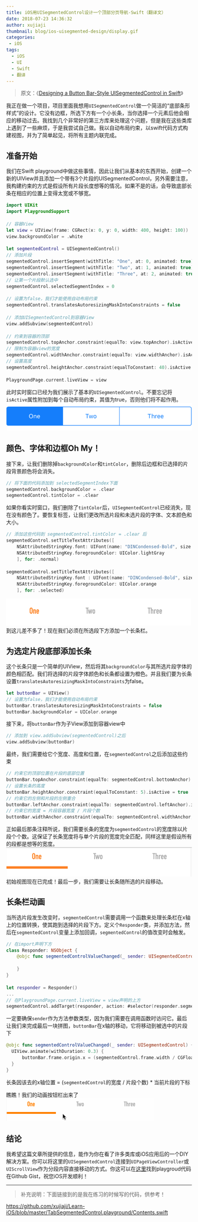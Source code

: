 ```yaml
---
title: iOS用UISegmentedControl设计一个顶部分页导航-Swift（翻译文）
date: 2018-07-23 14:36:32
author: xujiaji
thumbnail: blog/ios-uisegmented-design/display.gif
categories:
 - iOS
tags:
  - iOS
  - UI
  - Swift
  - 翻译
---
```


> 原文：《[Designing a Button Bar-Style UISegmentedControl in Swift](https://www.codementor.io/kevinfarst/designing-a-button-bar-style-uisegmentedcontrol-in-swift-cg6cf0dok)》

<!-- more -->

我正在做一个项目，项目里面我想用`UISegmentedControl`做一个简洁的“底部条形样式”的设计。它没有边框，所选下方有一个小长条，当你选择一个元素后他会相应的移动过去。我找到几个非常好的第三方库来处理这个问题，但是我在这些类库上遇到了一些麻烦，于是我尝试自己做。我以自动布局约束，以swift代码方式构建视图，并为了简单起见，将所有主题内联完成。

## 准备开始
我们在Swift playground中做这些事情，因此让我们从基本的东西开始，创建一个新的UIView并且添加一个带有3个片段的UISegmentedControl，另外需要注意，我构建约束的方式是假设所有片段长度想等的情况。如果不是的话，会导致底部长条在相应的位置上变得太宽或不够宽。

``` swift
import UIKit
import PlaygroundSupport

// 容器View
let view = UIView(frame: CGRect(x: 0, y: 0, width: 400, height: 100))
view.backgroundColor = .white

let segmentedControl = UISegmentedControl()
// 添加片段
segmentedControl.insertSegment(withTitle: "One", at: 0, animated: true)
segmentedControl.insertSegment(withTitle: "Two", at: 1, animated: true)
segmentedControl.insertSegment(withTitle: "Three", at: 2, animated: true)
// 让第一个片段默认选中
segmentedControl.selectedSegmentIndex = 0

// 设置为false，我们才能使用自动布局约束
segmentedControl.translatesAutoresizingMaskIntoConstraints = false

// 添加UISegmentedControl到容器View
view.addSubview(segmentedControl)

// 约束到容器的顶部
segmentedControl.topAnchor.constraint(equalTo: view.topAnchor).isActive = true
// 限制为容器view的宽度
segmentedControl.widthAnchor.constraint(equalTo: view.widthAnchor).isActive = true
// 设置高度
segmentedControl.heightAnchor.constraint(equalToConstant: 40).isActive = true

PlaygroundPage.current.liveView = view
```
此时实时窗口已经为我们展示了基本的`UISegmentedControl`。不要忘记将`isActive`属性附加到每个自动布局约束，其值为true，否则他们将不起作用。
![Basic UISegmentedControl](blog/ios-uisegmented-design/basic-uisegmentedcontrol.png)

## 颜色、字体和边框Oh My！
接下来，让我们删除掉`backgroundColor`和`tintColor`，删除后边框和已选择的片段背景颜色将会消失。
``` swift
// 将下面的代码添加到 selectedSegmentIndex下面
segmentedControl.backgroundColor = .clear
segmentedControl.tintColor = .clear
```

如果你看实时窗口，我们删除了`tintColor`后，`UISegmentedControl`已经消失，现在没有颜色了。要恢复标签，让我们更改所选片段和未选片段的字体、文本颜色和大小。
``` swift
// 添加这些代码到 segmentedControl.tintColor = .clear 后
segmentedControl.setTitleTextAttributes([
    NSAttributedStringKey.font: UIFont(name: "DINCondensed-Bold", size: 18)!,
    NSAttributedStringKey.foregroundColor: UIColor.lightGray
    ], for: .normal)

segmentedControl.setTitleTextAttributes([
    NSAttributedStringKey.font : UIFont(name: "DINCondensed-Bold", size: 18)!,
    NSAttributedStringKey.foregroundColor: UIColor.orange
    ], for: .selected)
```
![change-color-font](blog/ios-uisegmented-design/change-color-font.png)
到这儿差不多了！现在我们必须在所选段下方添加一个长条栏。

## 为选定片段底部添加长条
这个长条只是一个简单的UIView，然后将其`backgroundColor`与其所选片段字体的颜色相匹配。我们将选择的片段字体颜色和长条都设置为橙色。并且我们要为长条设置`translatesAutoresizingMaskIntoConstraints`为false。
``` swift
let buttonBar = UIView()
// 设置为false，我们才能使用自动布局约束
buttonBar.translatesAutoresizingMaskIntoConstraints = false
buttonBar.backgroundColor = UIColor.orange
```

接下来，将`buttonBar`作为子View添加到容器view中
``` swift
// 添加到 view.addSubview(segmentedControl)之后
view.addSubview(buttonBar)
```

最终，我们需要给它个宽度、高度和位置，在`segmentedControl`之后添加这些约束
``` swift
// 约束它的顶部位置在片段的底部位置
buttonBar.topAnchor.constraint(equalTo: segmentedControl.bottomAnchor).isActive = true
// 设置长条的高度
buttonBar.heightAnchor.constraint(equalToConstant: 5).isActive = true
// 约束它的左侧和片段的左侧重合
buttonBar.leftAnchor.constraint(equalTo: segmentedControl.leftAnchor).isActive = true
// 约束它的宽度 = 片段容器宽度 / 片段个数
buttonBar.widthAnchor.constraint(equalTo: segmentedControl.widthAnchor, multiplier: 1 / CGFloat(segmentedControl.numberOfSegments)).isActive = true
```

正如最后那条注释所说，我们需要长条的宽度为`segmentedControl`的宽度除以片段个个数。这保证了长条宽度将与单个片段的宽度完全匹配，同样这里是假设所有的段都是想等的宽度。
![added-bar](blog/ios-uisegmented-design/added-bar.png)
初始视图现在已完成！最后一步，我们需要让长条随所选的片段移动。

## 长条栏动画
当所选片段发生改变时，`segmentedControl`需要调用一个函数来处理长条栏在x轴上的位置转换，使其跑到选择的片段下方。定义个`Responder`类，并添加方法，然后在`segmentedControl`变量上添加回调，`segmentedControl`的值改变时会触发。
``` swift
// 在import声明下方
class Responder: NSObject {
    @objc func segmentedControlValueChanged(_ sender: UISegmentedControl) {

    }
}

let responder = Responder()
...
// 在PlaygroundPage.current.liveView = view声明的上方
segmentedControl.addTarget(responder, action: #selector(responder.segmentedControlValueChanged(_:)), for: UIControlEvents.valueChanged)
```

一定要确保`sender`作为方法参数类型，因为我们需要在调用函数时访问它。最后让我们来完成最后一块拼图，`buttonBar`在x轴的移动，它将移动到被选中的片段下
``` swift
@objc func segmentedControlValueChanged(_ sender: UISegmentedControl) {
  UIView.animate(withDuration: 0.3) {
      buttonBar.frame.origin.x = (segmentedControl.frame.width / CGFloat(segmentedControl.numberOfSegments)) * CGFloat(segmentedControl.selectedSegmentIndex)
  }
}
```
长条因该去的x轴位置 = (`segmentedControl`的宽度 / 片段个数) * 当前片段的下标

瞧瞧！我们的动画按钮栏出来了
![finished](blog/ios-uisegmented-design/display.gif)

## 结论
我希望这篇文章所提供的信息，能作为你在看了许多类库或iOS应用后的一个DIY解决方案。你可以将这里的`UISegmentedControl`连接到`UIPageViewController`或`UIScrollView`作为分段内容直接移动的方式。你这可以在[这里](https://gist.github.com/kfarst/9f8a1eb59cce2004b15f0b682c92eeed)找到playgroud代码在Github Gist，祝您iOS开发顺利！

---

> 补充说明：下面链接到的是我在练习的时候写的代码，供参考！

https://github.com/xujiaji/Learn-iOS/blob/master/TabSegmentedControl.playground/Contents.swift
